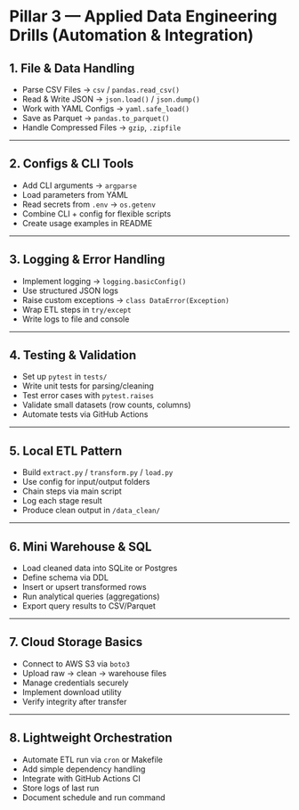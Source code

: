 # Pillar 3 — Applied Data Engineering Drills (Automation & Integration)


## 1. File & Data Handling

-   Parse CSV Files → `csv` / `pandas.read_csv()`
-   Read & Write JSON → `json.load()` / `json.dump()`
-   Work with YAML Configs → `yaml.safe_load()`
-   Save as Parquet → `pandas.to_parquet()`
-   Handle Compressed Files → `gzip`, `.zipfile`

---

## 2. Configs & CLI Tools

-   Add CLI arguments → `argparse`
-   Load parameters from YAML
-   Read secrets from `.env` → `os.getenv`
-   Combine CLI + config for flexible scripts
-   Create usage examples in README

---

## 3. Logging & Error Handling

-   Implement logging → `logging.basicConfig()`
-   Use structured JSON logs
-   Raise custom exceptions → `class DataError(Exception)`
-   Wrap ETL steps in `try/except`
-   Write logs to file and console

---

## 4. Testing & Validation

-   Set up `pytest` in `tests/`
-   Write unit tests for parsing/cleaning
-   Test error cases with `pytest.raises`
-   Validate small datasets (row counts, columns)
-   Automate tests via GitHub Actions

---

## 5. Local ETL Pattern

-   Build `extract.py` / `transform.py` / `load.py`
-   Use config for input/output folders
-   Chain steps via main script
-   Log each stage result
-   Produce clean output in `/data_clean/`

---

## 6. Mini Warehouse & SQL

-   Load cleaned data into SQLite or Postgres
-   Define schema via DDL
-   Insert or upsert transformed rows
-   Run analytical queries (aggregations)
-   Export query results to CSV/Parquet

---

## 7. Cloud Storage Basics

-   Connect to AWS S3 via `boto3`
-   Upload raw → clean → warehouse files
-   Manage credentials securely
-   Implement download utility
-   Verify integrity after transfer

---

## 8. Lightweight Orchestration

-   Automate ETL run via `cron` or Makefile
-   Add simple dependency handling
-   Integrate with GitHub Actions CI
-   Store logs of last run
-   Document schedule and run command


